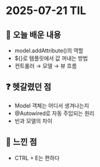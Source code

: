 # 2025-07-21 TIL

## 📘 오늘 배운 내용
- model.addAttribute()의 역할
- ${}로 템플릿에서 값 꺼내는 방법
- 컨트롤러 → 모델 → 뷰 흐름

## ❓ 헷갈렸던 점
- Model 객체는 어디서 생겨나는지
- @Autowired로 자동 주입되는 원리
- 빈과 모델의 차이

## 💬 느낀 점
- CTRL + E는 편하다
